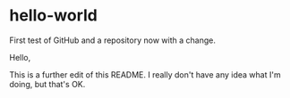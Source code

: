 # hello-world
First test of GitHub and a repository now with a change.

Hello,

This is a further edit of this README.  I really don't have any idea what I'm doing, but that's OK.
